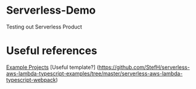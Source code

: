 # Serverless-Demo
Testing out Serverless Product

# Useful references
[Example Projects](https://serverless.com/framework/docs/providers/aws/examples/)
[Useful template?] (https://github.com/StefH/serverless-aws-lambda-typescript-examples/tree/master/serverless-aws-lambda-typescript-webpack)
